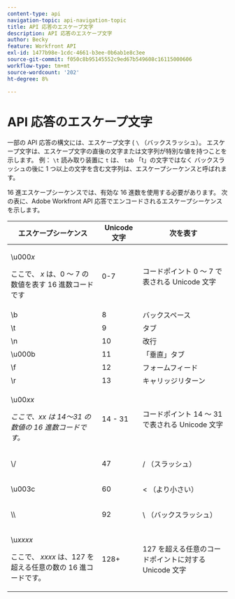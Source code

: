 ```yaml
---
content-type: api
navigation-topic: api-navigation-topic
title: API 応答のエスケープ文字
description: API 応答のエスケープ文字
author: Becky
feature: Workfront API
exl-id: 1477b98e-1cdc-4661-b3ee-0b6ab1e8c3ee
source-git-commit: f050c8b95145552c9ed67b549608c16115000606
workflow-type: tm+mt
source-wordcount: '202'
ht-degree: 8%

---
```


# API 応答のエスケープ文字

一部の API 応答の構文には、エスケープ文字 ( `\` （バックスラッシュ）。 エスケープ文字は、エスケープ文字の直後の文字または文字列が特別な値を持つことを示します。 例： `\t` 読み取り装置に `t` は、 `tab` 「t」の文字ではなく バックスラッシュの後に 1 つ以上の文字を含む文字列は、エスケープシーケンスと呼ばれます。

16 進エスケープシーケンスでは、有効な 16 進数を使用する必要があります。 次の表に、Adobe Workfront API 応答でエンコードされるエスケープシーケンスを示します。

<table style="table-layout:auto"> 
 <col> 
 <col> 
 <col> 
 <thead> 
  <tr> 
   <th><strong>エスケープシーケンス</strong> </th> 
   <th><strong>Unicode 文字</strong> </th> 
   <th><strong>次を表す</strong> </th> 
  </tr> 
 </thead> 
 <tbody> 
  <tr> 
   <td> <p>\u000<em>x</em></p> <p>ここで、 <em>x</em> は、0 ～ 7 の数値を表す 16 進数コードです</p> </td> 
   <td>0-7</td> 
   <td>コードポイント 0 ～ 7 で表される Unicode 文字</td> 
  </tr> 
  <tr> 
   <td>\b</td> 
   <td>8</td> 
   <td>バックスペース</td> 
  </tr> 
  <tr> 
   <td>\t</td> 
   <td>9</td> 
   <td>タブ</td> 
  </tr> 
  <tr> 
   <td>\n</td> 
   <td>10</td> 
   <td>改行</td> 
  </tr> 
  <tr> 
   <td>\u000b</td> 
   <td>11</td> 
   <td>「垂直」タブ</td> 
  </tr> 
  <tr> 
   <td>\f</td> 
   <td>12</td> 
   <td>フォームフィード</td> 
  </tr> 
  <tr> 
   <td>\r</td> 
   <td>13</td> 
   <td>キャリッジリターン</td> 
  </tr> 
  <tr> 
   <td> <p>\u00<em>xx</em></p> <p><em>ここで、xx は 14～31 の数値の 16 進数コードです。</em> </p> </td> 
   <td>14 - 31</td> 
   <td>コードポイント 14 ～ 31 で表される Unicode 文字</td> 
  </tr> 
  <tr> 
   <td> <p>\/</p> </td> 
   <td>47</td> 
   <td>/ （スラッシュ）</td> 
  </tr> 
  <tr> 
   <td> <p>\u003c</p> </td> 
   <td>60</td> 
   <td>&lt; （より小さい）</td> 
  </tr> 
  <tr> 
   <td> <p>\\</p> </td> 
   <td>92</td> 
   <td>\ （バックスラッシュ）</td> 
  </tr> 
  <tr> 
   <td> <p>\u<em>xxxx</em></p> <p>ここで、 <em>xxxx</em> は、127 を超える任意の数の 16 進コードです。</p> </td> 
   <td>128+</td> 
   <td>127 を超える任意のコードポイントに対する Unicode 文字</td> 
  </tr> 
 </tbody> 
</table>
